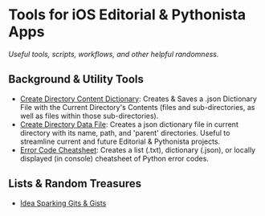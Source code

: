 # Tools for iOS Editorial & Pythonista Apps

*Useful tools, scripts, workflows, and other helpful randomness.*

## Background & Utility Tools

* [Create Directory Content Dictionary](https://github.com/g33kyM0m/iOS-Editorial-Pythonista-Tools/blob/master/Create%20Dictionary%20of%20Directory%20and%20Contents.py): Creates & Saves a .json Dictionary File with the Current Directory's Contents (files and sub-directories, as well as files within those sub-directories).
* [Create Directory Data File](https://github.com/g33kyM0m/iOS-Editorial-Pythonista-Tools/blob/master/Make%20Directory%20Info%20Dict.py): Creates a json dictionary file in current directory with its name, path, and 'parent' directories. Useful to streamline current and future Editorial & Pythonista projects.
* [Error Code Cheatsheet](https://github.com/g33kyM0m/iOS-Editorial-Pythonista-Tools/blob/master/Create%20or%20View%20Error%20Code%20Dictionary.py): Creates a list (.txt), dictionary (.json), or locally displayed (in console) cheatsheet of Python error codes.

## Lists & Random Treasures

* [Idea Sparking Gits & Gists](https://github.com/g33kyM0m/iOS-Editorial-Pythonista-Tools/blob/master/Idea%20Sparking%20Gits%20%26%20Gists.md)
